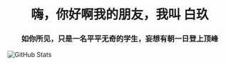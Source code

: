 <h1 align="center">嗨，你好啊我的朋友，我叫 白玖</h1>
<h3 align="center">如你所见，只是一名平平无奇的学生，妄想有朝一日登上顶峰</h3>
<p><img src="https://github-readme-stats.vercel.app/api?username=BaiJiu123&amp;show_icons=true" alt="GitHub Stats"></p>
